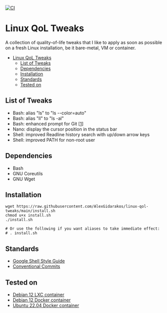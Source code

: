 [![CI](https://github.com/AlexGidarakos/linux-qol-tweaks/actions/workflows/ci.yml/badge.svg?branch=main)](https://github.com/AlexGidarakos/linux-qol-tweaks/actions/workflows/ci.yml?query=branch%3Amain)

# Linux QoL Tweaks
A collection of quality-of-life tweaks that I like to apply as soon as possible on a fresh Linux installation, be it bare-metal, VM or container.

- [Linux QoL Tweaks](#linux-qol-tweaks)
  - [List of Tweaks](#list-of-tweaks)
  - [Dependencies](#dependencies)
  - [Installation](#installation)
  - [Standards](#standards)
  - [Tested on](#tested-on)

## List of Tweaks
* Bash: alias "ls" to "ls --color=auto"
* Bash: alias "ll" to "ls -al"
* Bash: enhanced prompt for Git [[1](https://code.mendhak.com/simple-bash-prompt-for-developers-ps1-git/)]
* Nano: display the cursor position in the status bar
* Shell: improved Readline history search with up/down arrow keys
* Shell: improved PATH for non-root user

## Dependencies
* Bash
* GNU Coreutils
* GNU Wget

## Installation
```
wget https://raw.githubusercontent.com/AlexGidarakos/linux-qol-tweaks/main/install.sh
chmod u+x install.sh
./install.sh

# Or use the following if you want aliases to take immediate effect:
# . install.sh
```

## Standards
* [Google Shell Style Guide](https://google.github.io/styleguide/shellguide.html)
* [Conventional Commits](https://www.conventionalcommits.org)

## Tested on
* [Debian 12 LXC container](https://images.linuxcontainers.org/images/debian/bookworm/amd64/default/)
* [Debian 12 Docker container](https://gallery.ecr.aws/docker/library/debian)
* [Ubuntu 22.04 Docker container](https://gallery.ecr.aws/docker/library/ubuntu)
